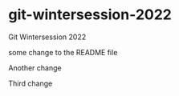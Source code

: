 # git-wintersession-2022
Git Wintersession 2022

some change to the README file

Another change

Third change
